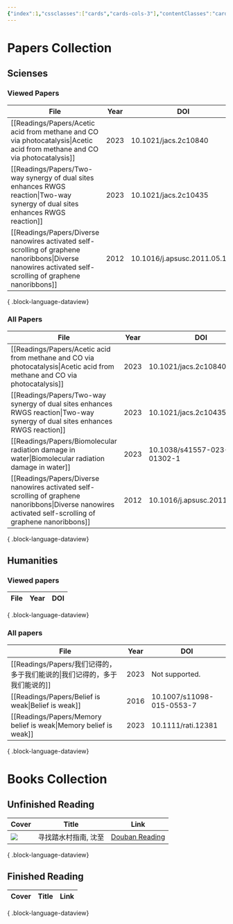 ```yaml
---
{"index":1,"cssclasses":["cards","cards-cols-3"],"contentClasses":"cards cards-cols-3","cover":"https://cdn.freezing.cool/images/card-cover-1.png","dg-publish":true,"noteIcon":5,"date":"2023-08-25T23:56","update":"2024-02-14T20:23","permalink":"/navigation/readings-collection/","dgPassFrontmatter":true,"created":"2023-08-25T23:56","updated":"2024-02-14T20:23"}
---
```


# Papers Collection

## Scienses
### Viewed Papers
| File                                                                                                                                                          | Year | DOI                          |
| ------------------------------------------------------------------------------------------------------------------------------------------------------------- | ---- | ---------------------------- |
| [[Readings/Papers/Acetic acid from methane and CO via photocatalysis\|Acetic acid from methane and CO via photocatalysis]]                                 | 2023 | 10.1021/jacs.2c10840         |
| [[Readings/Papers/Two-way synergy of dual sites enhances RWGS reaction\|Two-way synergy of dual sites enhances RWGS reaction]]                             | 2023 | 10.1021/jacs.2c10435         |
| [[Readings/Papers/Diverse nanowires activated self-scrolling of graphene nanoribbons\|Diverse nanowires activated self-scrolling of graphene nanoribbons]] | 2012 | 10.1016/j.apsusc.2011.05.122 |

{ .block-language-dataview}

### All Papers
| File                                                                                                                                                          | Year | DOI                          |
| ------------------------------------------------------------------------------------------------------------------------------------------------------------- | ---- | ---------------------------- |
| [[Readings/Papers/Acetic acid from methane and CO via photocatalysis\|Acetic acid from methane and CO via photocatalysis]]                                 | 2023 | 10.1021/jacs.2c10840         |
| [[Readings/Papers/Two-way synergy of dual sites enhances RWGS reaction\|Two-way synergy of dual sites enhances RWGS reaction]]                             | 2023 | 10.1021/jacs.2c10435         |
| [[Readings/Papers/Biomolecular radiation damage in water\|Biomolecular radiation damage in water]]                                                         | 2023 | 10.1038/s41557-023-01302-1   |
| [[Readings/Papers/Diverse nanowires activated self-scrolling of graphene nanoribbons\|Diverse nanowires activated self-scrolling of graphene nanoribbons]] | 2012 | 10.1016/j.apsusc.2011.05.122 |

{ .block-language-dataview}

## Humanities
### Viewed papers
| File | Year | DOI |
| ---- | ---- | --- |

{ .block-language-dataview}

### All papers
| File                                                                | Year | DOI                       |
| ------------------------------------------------------------------- | ---- | ------------------------- |
| [[Readings/Papers/我们记得的，多于我们能说的\|我们记得的，多于我们能说的]]                 | 2023 | Not supported.            |
| [[Readings/Papers/Belief is weak\|Belief is weak]]               | 2016 | 10.1007/s11098-015-0553-7 |
| [[Readings/Papers/Memory belief is weak\|Memory belief is weak]] | 2023 | 10.1111/rati.12381        |

{ .block-language-dataview}

# Books Collection

## Unfinished Reading
| Cover                                                              | Title       | Link                                                        |
| ------------------------------------------------------------------ | ----------- | ----------------------------------------------------------- |
| ![](https://img1.doubanio.com/view/subject/s/public/s34628400.jpg) | 寻找踏水村指南, 沈至 | [Douban Reading](https://book.douban.com/subject/36527880/) |

{ .block-language-dataview}

## Finished Reading
| Cover | Title | Link |
| ----- | ----- | ---- |

{ .block-language-dataview}